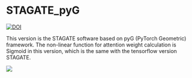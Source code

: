 # STAGATE_pyG
[![DOI](https://zenodo.org/badge/398185411.svg)](https://zenodo.org/badge/latestdoi/398185411)

This version is the STAGATE software based on pyG (PyTorch Geometric) framework. The non-linear function for attention weight calculation is Sigmoid in this version, which is the same with the tensorflow version STAGATE.

![]([https://github.com/QIFEIDKN/STAGATE/blob/main/STAGATE_Overview.png](https://github.com/QIFEIDKN/STAGATE_pyG-Sigmoid/blob/main/STAGATE_Sigmoid.png))

